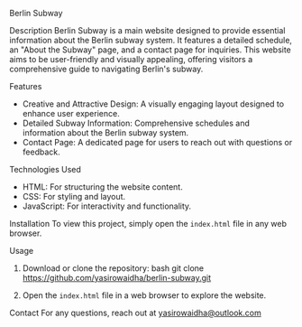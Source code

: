 Berlin Subway

Description
Berlin Subway is a main website designed to provide essential information about the Berlin subway system. It features a detailed schedule, an "About the Subway" page, and a contact page for inquiries. This website aims to be user-friendly and visually appealing, offering visitors a comprehensive guide to navigating Berlin's subway.

Features
- Creative and Attractive Design: A visually engaging layout designed to enhance user experience.
- Detailed Subway Information: Comprehensive schedules and information about the Berlin subway system.
- Contact Page: A dedicated page for users to reach out with questions or feedback.

Technologies Used
- HTML: For structuring the website content.
- CSS: For styling and layout.
- JavaScript: For interactivity and functionality.

Installation
To view this project, simply open the `index.html` file in any web browser.

Usage
1. Download or clone the repository:
   bash
   git clone https://github.com/yasirowaidha/berlin-subway.git
   
2. Open the `index.html` file in a web browser to explore the website.

Contact
For any questions, reach out at 
yasirowaidha@outlook.com
